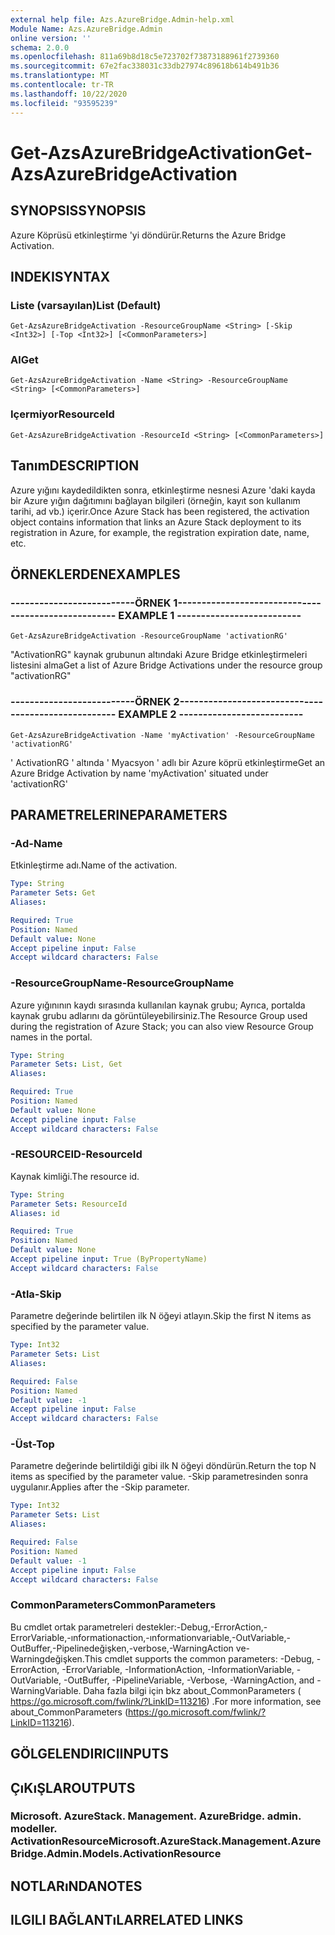 ```yaml
---
external help file: Azs.AzureBridge.Admin-help.xml
Module Name: Azs.AzureBridge.Admin
online version: ''
schema: 2.0.0
ms.openlocfilehash: 811a69b8d18c5e723702f73873188961f2739360
ms.sourcegitcommit: 67e2fac338031c33db27974c89618b614b491b36
ms.translationtype: MT
ms.contentlocale: tr-TR
ms.lasthandoff: 10/22/2020
ms.locfileid: "93595239"
---
```

# <span data-ttu-id="7ffef-101">Get-AzsAzureBridgeActivation</span><span class="sxs-lookup"><span data-stu-id="7ffef-101">Get-AzsAzureBridgeActivation</span></span>

## <span data-ttu-id="7ffef-102">SYNOPSIS</span><span class="sxs-lookup"><span data-stu-id="7ffef-102">SYNOPSIS</span></span>
<span data-ttu-id="7ffef-103">Azure Köprüsü etkinleştirme 'yi döndürür.</span><span class="sxs-lookup"><span data-stu-id="7ffef-103">Returns the Azure Bridge Activation.</span></span>

## <span data-ttu-id="7ffef-104">INDEKI</span><span class="sxs-lookup"><span data-stu-id="7ffef-104">SYNTAX</span></span>

### <span data-ttu-id="7ffef-105">Liste (varsayılan)</span><span class="sxs-lookup"><span data-stu-id="7ffef-105">List (Default)</span></span>
```
Get-AzsAzureBridgeActivation -ResourceGroupName <String> [-Skip <Int32>] [-Top <Int32>] [<CommonParameters>]
```

### <span data-ttu-id="7ffef-106">Al</span><span class="sxs-lookup"><span data-stu-id="7ffef-106">Get</span></span>
```
Get-AzsAzureBridgeActivation -Name <String> -ResourceGroupName <String> [<CommonParameters>]
```

### <span data-ttu-id="7ffef-107">Içermiyor</span><span class="sxs-lookup"><span data-stu-id="7ffef-107">ResourceId</span></span>
```
Get-AzsAzureBridgeActivation -ResourceId <String> [<CommonParameters>]
```

## <span data-ttu-id="7ffef-108">Tanım</span><span class="sxs-lookup"><span data-stu-id="7ffef-108">DESCRIPTION</span></span>
<span data-ttu-id="7ffef-109">Azure yığını kaydedildikten sonra, etkinleştirme nesnesi Azure 'daki kayda bir Azure yığın dağıtımını bağlayan bilgileri (örneğin, kayıt son kullanım tarihi, ad vb.) içerir.</span><span class="sxs-lookup"><span data-stu-id="7ffef-109">Once Azure Stack has been registered, the activation object contains information that links an Azure Stack deployment to its registration in Azure, for example, the registration expiration date, name, etc.</span></span>

## <span data-ttu-id="7ffef-110">ÖRNEKLERDEN</span><span class="sxs-lookup"><span data-stu-id="7ffef-110">EXAMPLES</span></span>

### <span data-ttu-id="7ffef-111">--------------------------ÖRNEK 1--------------------------</span><span class="sxs-lookup"><span data-stu-id="7ffef-111">-------------------------- EXAMPLE 1 --------------------------</span></span>
```
Get-AzsAzureBridgeActivation -ResourceGroupName 'activationRG'
```

<span data-ttu-id="7ffef-112">"ActivationRG" kaynak grubunun altındaki Azure Bridge etkinleştirmeleri listesini alma</span><span class="sxs-lookup"><span data-stu-id="7ffef-112">Get a list of Azure Bridge Activations under the resource group "activationRG"</span></span>

### <span data-ttu-id="7ffef-113">--------------------------ÖRNEK 2--------------------------</span><span class="sxs-lookup"><span data-stu-id="7ffef-113">-------------------------- EXAMPLE 2 --------------------------</span></span>
```
Get-AzsAzureBridgeActivation -Name 'myActivation' -ResourceGroupName 'activationRG'
```

<span data-ttu-id="7ffef-114">' ActivationRG ' altında ' Myacsyon ' adlı bir Azure köprü etkinleştirme</span><span class="sxs-lookup"><span data-stu-id="7ffef-114">Get an Azure Bridge Activation by name 'myActivation' situated under 'activationRG'</span></span>

## <span data-ttu-id="7ffef-115">PARAMETRELERINE</span><span class="sxs-lookup"><span data-stu-id="7ffef-115">PARAMETERS</span></span>

### <span data-ttu-id="7ffef-116">-Ad</span><span class="sxs-lookup"><span data-stu-id="7ffef-116">-Name</span></span>
<span data-ttu-id="7ffef-117">Etkinleştirme adı.</span><span class="sxs-lookup"><span data-stu-id="7ffef-117">Name of the activation.</span></span>

```yaml
Type: String
Parameter Sets: Get
Aliases: 

Required: True
Position: Named
Default value: None
Accept pipeline input: False
Accept wildcard characters: False
```

### <span data-ttu-id="7ffef-118">-ResourceGroupName</span><span class="sxs-lookup"><span data-stu-id="7ffef-118">-ResourceGroupName</span></span>
<span data-ttu-id="7ffef-119">Azure yığınının kaydı sırasında kullanılan kaynak grubu; Ayrıca, portalda kaynak grubu adlarını da görüntüleyebilirsiniz.</span><span class="sxs-lookup"><span data-stu-id="7ffef-119">The Resource Group used during the registration of Azure Stack; you can also view Resource Group names in the portal.</span></span>

```yaml
Type: String
Parameter Sets: List, Get
Aliases: 

Required: True
Position: Named
Default value: None
Accept pipeline input: False
Accept wildcard characters: False
```

### <span data-ttu-id="7ffef-120">-RESOURCEID</span><span class="sxs-lookup"><span data-stu-id="7ffef-120">-ResourceId</span></span>
<span data-ttu-id="7ffef-121">Kaynak kimliği.</span><span class="sxs-lookup"><span data-stu-id="7ffef-121">The resource id.</span></span>

```yaml
Type: String
Parameter Sets: ResourceId
Aliases: id

Required: True
Position: Named
Default value: None
Accept pipeline input: True (ByPropertyName)
Accept wildcard characters: False
```

### <span data-ttu-id="7ffef-122">-Atla</span><span class="sxs-lookup"><span data-stu-id="7ffef-122">-Skip</span></span>
<span data-ttu-id="7ffef-123">Parametre değerinde belirtilen ilk N öğeyi atlayın.</span><span class="sxs-lookup"><span data-stu-id="7ffef-123">Skip the first N items as specified by the parameter value.</span></span>

```yaml
Type: Int32
Parameter Sets: List
Aliases: 

Required: False
Position: Named
Default value: -1
Accept pipeline input: False
Accept wildcard characters: False
```

### <span data-ttu-id="7ffef-124">-Üst</span><span class="sxs-lookup"><span data-stu-id="7ffef-124">-Top</span></span>
<span data-ttu-id="7ffef-125">Parametre değerinde belirtildiği gibi ilk N öğeyi döndürün.</span><span class="sxs-lookup"><span data-stu-id="7ffef-125">Return the top N items as specified by the parameter value.</span></span>
<span data-ttu-id="7ffef-126">-Skip parametresinden sonra uygulanır.</span><span class="sxs-lookup"><span data-stu-id="7ffef-126">Applies after the -Skip parameter.</span></span>

```yaml
Type: Int32
Parameter Sets: List
Aliases: 

Required: False
Position: Named
Default value: -1
Accept pipeline input: False
Accept wildcard characters: False
```

### <span data-ttu-id="7ffef-127">CommonParameters</span><span class="sxs-lookup"><span data-stu-id="7ffef-127">CommonParameters</span></span>
<span data-ttu-id="7ffef-128">Bu cmdlet ortak parametreleri destekler:-Debug,-ErrorAction,-ErrorVariable,-ınformationaction,-ınformationvariable,-OutVariable,-OutBuffer,-Pipelinedeğişken,-verbose,-WarningAction ve-Warningdeğişken.</span><span class="sxs-lookup"><span data-stu-id="7ffef-128">This cmdlet supports the common parameters: -Debug, -ErrorAction, -ErrorVariable, -InformationAction, -InformationVariable, -OutVariable, -OutBuffer, -PipelineVariable, -Verbose, -WarningAction, and -WarningVariable.</span></span> <span data-ttu-id="7ffef-129">Daha fazla bilgi için bkz about_CommonParameters ( https://go.microsoft.com/fwlink/?LinkID=113216) .</span><span class="sxs-lookup"><span data-stu-id="7ffef-129">For more information, see about_CommonParameters (https://go.microsoft.com/fwlink/?LinkID=113216).</span></span>

## <span data-ttu-id="7ffef-130">GÖLGELENDIRICI</span><span class="sxs-lookup"><span data-stu-id="7ffef-130">INPUTS</span></span>

## <span data-ttu-id="7ffef-131">ÇıKıŞLAR</span><span class="sxs-lookup"><span data-stu-id="7ffef-131">OUTPUTS</span></span>

### <span data-ttu-id="7ffef-132">Microsoft. AzureStack. Management. AzureBridge. admin. modeller. ActivationResource</span><span class="sxs-lookup"><span data-stu-id="7ffef-132">Microsoft.AzureStack.Management.AzureBridge.Admin.Models.ActivationResource</span></span>

## <span data-ttu-id="7ffef-133">NOTLARıNDA</span><span class="sxs-lookup"><span data-stu-id="7ffef-133">NOTES</span></span>

## <span data-ttu-id="7ffef-134">ILGILI BAĞLANTıLAR</span><span class="sxs-lookup"><span data-stu-id="7ffef-134">RELATED LINKS</span></span>


